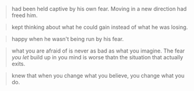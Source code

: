 
> had been held captive by his own fear. Moving in a new direction had freed him.

> kept thinking about what he could gain instead of what he was losing.

> happy when he wasn't being run by his fear.

> what you are afraid of is never as bad as what you imagine. The fear *you let* build up in you mind is worse thatn the situation that actually exits.

> knew that when you change what you believe, you change what you do.
